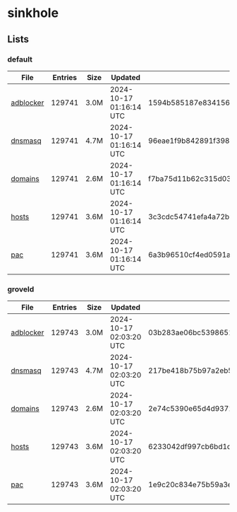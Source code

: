 # sinkhole

## Lists

### default

|File|Entries|Size|Updated|Hash|
|-|-|-|-|-|
|[adblocker](https://raw.githubusercontent.com/groveld/sinkhole/lists/default/adblocker.txt)|129741|3.0M|2024-10-17 01:16:14 UTC|1594b585187e8341566fa9895338d3ca016466c6e2ea600235a5794ecc9db3e4|
|[dnsmasq](https://raw.githubusercontent.com/groveld/sinkhole/lists/default/dnsmasq.txt)|129741|4.7M|2024-10-17 01:16:14 UTC|96eae1f9b842891f398e924b30299def3ec72d7f6b7c1683b93bea904fd25bec|
|[domains](https://raw.githubusercontent.com/groveld/sinkhole/lists/default/domains.txt)|129741|2.6M|2024-10-17 01:16:14 UTC|f7ba75d11b62c315d0306ffb12be1297f1f091bf3d052fd47acf7be23e6bd6a8|
|[hosts](https://raw.githubusercontent.com/groveld/sinkhole/lists/default/hosts.txt)|129741|3.6M|2024-10-17 01:16:14 UTC|3c3cdc54741efa4a72b847bb830d26da11238526b5ef44f0a6c07b6202f02c15|
|[pac](https://raw.githubusercontent.com/groveld/sinkhole/lists/default/pac.txt)|129741|3.6M|2024-10-17 01:16:14 UTC|6a3b96510cf4ed0591ad4f434f7a6f76be13463de7a2cac76037c8548e3ae2bb|

### groveld

|File|Entries|Size|Updated|Hash|
|-|-|-|-|-|
|[adblocker](https://raw.githubusercontent.com/groveld/sinkhole/lists/groveld/adblocker.txt)|129743|3.0M|2024-10-17 02:03:20 UTC|03b283ae06bc5398651e7e3a5402eaf3dc5a7fa616a2d6b6647a5b560b42721f|
|[dnsmasq](https://raw.githubusercontent.com/groveld/sinkhole/lists/groveld/dnsmasq.txt)|129743|4.7M|2024-10-17 02:03:20 UTC|217be418b75b97a2eb5f78c471023c28465c16a32d965a9401fd55d5fec456d6|
|[domains](https://raw.githubusercontent.com/groveld/sinkhole/lists/groveld/domains.txt)|129743|2.6M|2024-10-17 02:03:20 UTC|2e74c5390e65d4d937141798a4436dfd1a98836de0eba30ea773320bb86d50bb|
|[hosts](https://raw.githubusercontent.com/groveld/sinkhole/lists/groveld/hosts.txt)|129743|3.6M|2024-10-17 02:03:20 UTC|6233042df997cb6bd1ded50de8a10f4c7fbb2db601225d48464e0cfd77b7b873|
|[pac](https://raw.githubusercontent.com/groveld/sinkhole/lists/groveld/pac.txt)|129743|3.6M|2024-10-17 02:03:20 UTC|1e9c20c834e75b59a3e0545bf6204e18d8fa28f7fe9f561a71945b65f3edad6a|
